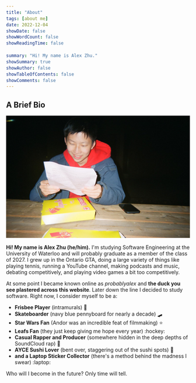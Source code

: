 ```yaml
---
title: "About"
tags: [about me]
date: 2022-12-04
showDate: false
showWordCount: false
showReadingTime: false

summary: "Hi! My name is Alex Zhu."
showSummary: true
showAuthor: false
showTableOfContents: false
showComments: false
---
```

## A Brief Bio

![Polaroid picture of Alex Zhu reading something outside of Waterloo Campus Pizza.](pizza.jpg "Waterloo Campus Pizza, 2022")

**Hi! My name is Alex Zhu (he/him).** I'm studying Software Engineering at the University of Waterloo and will probably graduate as a member of the class of 2027. I grew up in the Ontario GTA, doing a large variety of things like playing tennis, running a YouTube channel, making podcasts and music, debating competitively, and playing video games a bit too competitively.

At some point I became known online as *probablyalex* and **the duck you see plastered across this website**. Later down the line I decided to study software. Right now, I consider myself to be a:
- **Frisbee Player** (intramurals) :flying_disc:
- **Skateboarder** (navy blue pennyboard for nearly a decade) :skateboard:
- **Star Wars Fan** (Andor was an incredible feat of filmmaking) :star:
- **Leafs Fan** (they just keep giving me hope every year) :hockey:
- **Casual Rapper and Producer** (somewhere hidden in the deep depths of SoundCloud rap) :microphone:
- **AYCE Sushi Lover** (bent over, staggering out of the sushi spots) :sushi:
- **and a Laptop Sticker Collector** (there's a method behind the madness I swear) :laptop:

Who will I become in the future? Only time will tell.